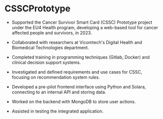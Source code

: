 # CSSCPrototype

- Supported the Cancer Survivor Smart Card (CSSC) Prototype project under the EU4 Health program, developing a web-based tool for cancer affected people and survivors, in 2023.

- Collaborated with researchers at Vicomtech's Digital Health and Biomedical Technologies department.

- Completed training in programming techniques (Gitlab, Docker) and clinical decision support systems.

- Investigated and defined requirements and use cases for CSSC, focusing on recommendation system rules.

- Developed a pre-pilot frontend interface using Python and Solara, connecting to an internal API and storing data.

- Worked on the backend with MongoDB to store user actions.

- Assisted in testing the integrated application.
